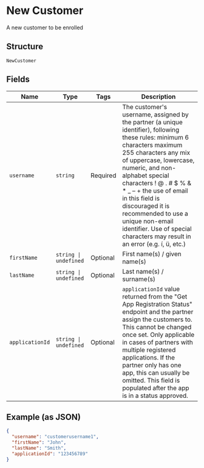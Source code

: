 
# New Customer

A new customer to be enrolled

## Structure

`NewCustomer`

## Fields

| Name | Type | Tags | Description |
|  --- | --- | --- | --- |
| `username` | `string` | Required | The customer's username, assigned by the partner (a unique identifier), following these rules: minimum 6 characters maximum 255 characters any mix of uppercase, lowercase, numeric, and non-alphabet special characters ! @ . # $ % & * _ – + the use of email in this field is discouraged it is recommended to use a unique non-email identifier. Use of special characters may result in an error (e.g. í, ü, etc.) |
| `firstName` | `string \| undefined` | Optional | First name(s) / given name(s) |
| `lastName` | `string \| undefined` | Optional | Last name(s) / surname(s) |
| `applicationId` | `string \| undefined` | Optional | `applicationId` value returned from the "Get App Registration Status" endpoint and the partner assign the customers to. This cannot be changed once set. Only applicable in cases of partners with multiple registered applications. If the partner only has one app, this can usually be omitted. This field is populated after the app is in a status approved. |

## Example (as JSON)

```json
{
  "username": "customerusername1",
  "firstName": "John",
  "lastName": "Smith",
  "applicationId": "123456789"
}
```


